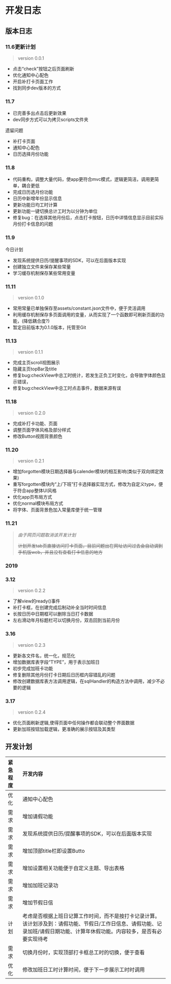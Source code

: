 # 开发日志

## 版本日志

### 11.6更新计划

>version 0.0.1

- 点击“check”按钮之后页面刷新
- 优化通知中心配色
- 开启补打卡页面工作
- 找到同步dev版本的方式

### 11.7

- 已完善多出点击后更新效果
- dev同步方式可以为拷贝scripts文件夹

遗留问题

- 补打卡页面
- 通知中心配色
- 日历选择月份功能
  
### 11.8

- 代码重构，调整大量代码，使app更符合mvc模式，逻辑更简洁，调用更简单，耦合更低
- 完成日历选月份功能
- 日历中新增年份显示信息
- 更新功能日均工时计算
- 更新功能一键切换总计工时为以分钟为单位
- 修复bug：在选择其他月份后，点击打卡按钮，日历中详情信息显示目前实际月份打卡信息的问题

### 11.9

今日计划

- 发现系统提供日历/提醒事项的SDK，可以在后面版本实现
- 创建独立文件来保存某些常量
- 学习缓存机制保存某些常用变量

### 11.11

>version 0.1.0

- 常用常量已单独保存至assets/constant.json文件中，便于灵活调用
- 利用缓存机制保存多页面调用的变量，从而实现了一个函数即可刷新页面的功能，(降低耦合度?)
- 暂定目前版本为0.1.0版本，托管至Git

### 11.13

>version 0.1.1

- 完成主页scroll视图展示
- 隐藏主页topBar及title
- 修复bug:checkView中总工时统计，若发生正负工时变化，会导致字体颜色显示错误，
- 修复bug:checkView中总工时点击事件，数据来源有误

### 11.18

>version 0.2.0

- 完成补打卡功能、页面
- 调整页面字体风格及部分样式
- 修改Button视图背景颜色

### 11.20

>version 0.2.1

- 增加forgotten模块日期选择器与calender模块的相互影响(类似于双向绑定效果)
- 重写forgotten模块内“上/下班”打卡选择器实现方式，修改为自定义type，便于符合app整体UI风格
- 优化app页布局方式
- 优化normal模块布局方式
- 将字体、页面背景色加入常量库便于统一管理

### 11.21

> *由于网页问题取消该开发计划*
>
> ~~计划开发tab页直接访问打卡页面，目前问题出在网址访问过去会自动调到手机版web，并且没有查看打卡信息的地方~~

### 2019

### 3.12

>version 0.2.2

- 了解view的ready()事件
- 补打卡框，在创建完成后制动补全当时时间信息
- 长按日历中日期框可以删除当日打卡数据
- 左右滑动年月标题栏可以切换月份，双击回到当前月份

### 3.16

>version 0.2.3

- 更新各文件名，统一化，规范化
- 增加数据库表字段“TYPE”，用于表示加班日
- 初步完成加班卡功能
- 修复删除其他月份打卡日期后日历框内容错乱的问题
- 修改创建数据库表方法调用逻辑，在sqlHandler的构造方法中调用，减少不必要的逻辑

### 3.17

>version 0.2.4

- 优化页面刷新逻辑,使得页面中任何操作都会联动整个界面数据
- 更新加班按钮加载逻辑，更准确的展示按钮及其类型


## 开发计划

| 紧急程度 | 开发内容 |  
| :------ | :------ |  
| 优化 | 通知中心配色 |
| 需求 | 增加请假功能 |
| 需求 | 发现系统提供日历/提醒事项的SDK，可以在后面版本实现 |
| 需求 |增加顶部title栏即设置Butto |
| 需求 |增加设置相关功能便于自定义主题、导出表格 |
| 需求 |增加加班记录功 |
| 需求 |增加节假日信 |
| 计划 |考虑是否根据上班日记算工作时间，而不是按打卡记录计算。该计划涉及到：请假功能、节假日/工作日信息、请假功能、记录加班/请假日期功能、计算年休假功能。内容较多，是否有必要实现待考 |
| 需求 | 切换月份时，实现顶部打卡框总工时的切换，便于查看 |
| 优化 | 修改加班日工时计算时间，便于下一步展示工时时调用 |